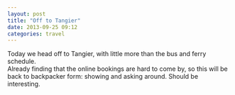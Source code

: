 ```yaml
---
layout: post
title: "Off to Tangier"
date: 2013-09-25 09:12
categories: travel
---
```


Today we head off to Tangier, with little more than the bus and ferry schedule.  
Already finding that the online bookings are hard to come by, so this will be 
back to backpacker form: showing and asking around. Should be interesting.  
